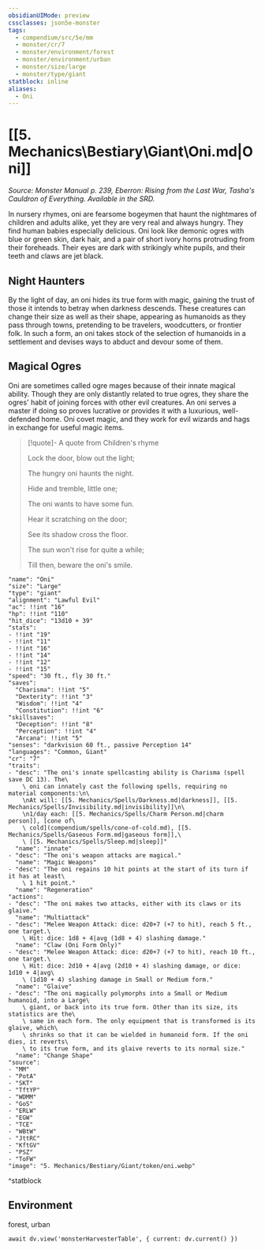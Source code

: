 ```yaml
---
obsidianUIMode: preview
cssclasses: json5e-monster
tags:
  - compendium/src/5e/mm
  - monster/cr/7
  - monster/environment/forest
  - monster/environment/urban
  - monster/size/large
  - monster/type/giant
statblock: inline
aliases:
  - Oni
---
```

# [[5. Mechanics\Bestiary\Giant\Oni.md|Oni]]
*Source: Monster Manual p. 239, Eberron: Rising from the Last War, Tasha's Cauldron of Everything. Available in the SRD.*  

In nursery rhymes, oni are fearsome bogeymen that haunt the nightmares of children and adults alike, yet they are very real and always hungry. They find human babies especially delicious. Oni look like demonic ogres with blue or green skin, dark hair, and a pair of short ivory horns protruding from their foreheads. Their eyes are dark with strikingly white pupils, and their teeth and claws are jet black.

## Night Haunters

By the light of day, an oni hides its true form with magic, gaining the trust of those it intends to betray when darkness descends. These creatures can change their size as well as their shape, appearing as humanoids as they pass through towns, pretending to be travelers, woodcutters, or frontier folk. In such a form, an oni takes stock of the selection of humanoids in a settlement and devises ways to abduct and devour some of them.

## Magical Ogres

Oni are sometimes called ogre mages because of their innate magical ability. Though they are only distantly related to true ogres, they share the ogres' habit of joining forces with other evil creatures. An oni serves a master if doing so proves lucrative or provides it with a luxurious, well-defended home. Oni covet magic, and they work for evil wizards and hags in exchange for useful magic items.

> [!quote]- A quote from Children's rhyme  
> 
> Lock the door, blow out the light;
> 
> The hungry oni haunts the night.
> 
> Hide and tremble, little one;
> 
> The oni wants to have some fun.
> 
> Hear it scratching on the door;
> 
> See its shadow cross the floor.
> 
> The sun won't rise for quite a while;
> 
> Till then, beware the oni's smile.


```statblock
"name": "Oni"
"size": "Large"
"type": "giant"
"alignment": "Lawful Evil"
"ac": !!int "16"
"hp": !!int "110"
"hit_dice": "13d10 + 39"
"stats":
- !!int "19"
- !!int "11"
- !!int "16"
- !!int "14"
- !!int "12"
- !!int "15"
"speed": "30 ft., fly 30 ft."
"saves":
  "Charisma": !!int "5"
  "Dexterity": !!int "3"
  "Wisdom": !!int "4"
  "Constitution": !!int "6"
"skillsaves":
  "Deception": !!int "8"
  "Perception": !!int "4"
  "Arcana": !!int "5"
"senses": "darkvision 60 ft., passive Perception 14"
"languages": "Common, Giant"
"cr": "7"
"traits":
- "desc": "The oni's innate spellcasting ability is Charisma (spell save DC 13). The\
    \ oni can innately cast the following spells, requiring no material components:\n\
    \nAt will: [[5. Mechanics/Spells/Darkness.md|darkness]], [[5. Mechanics/Spells/Invisibility.md|invisibility]]\n\
    \n1/day each: [[5. Mechanics/Spells/Charm Person.md|charm person]], [cone of\
    \ cold](compendium/spells/cone-of-cold.md), [[5. Mechanics/Spells/Gaseous Form.md|gaseous form]],\
    \ [[5. Mechanics/Spells/Sleep.md|sleep]]"
  "name": "innate"
- "desc": "The oni's weapon attacks are magical."
  "name": "Magic Weapons"
- "desc": "The oni regains 10 hit points at the start of its turn if it has at least\
    \ 1 hit point."
  "name": "Regeneration"
"actions":
- "desc": "The oni makes two attacks, either with its claws or its glaive."
  "name": "Multiattack"
- "desc": "Melee Weapon Attack: dice: d20+7 (+7 to hit), reach 5 ft., one target.\
    \ Hit: dice: 1d8 + 4|avg (1d8 + 4) slashing damage."
  "name": "Claw (Oni Form Only)"
- "desc": "Melee Weapon Attack: dice: d20+7 (+7 to hit), reach 10 ft., one target.\
    \ Hit: dice: 2d10 + 4|avg (2d10 + 4) slashing damage, or dice: 1d10 + 4|avg\
    \ (1d10 + 4) slashing damage in Small or Medium form."
  "name": "Glaive"
- "desc": "The oni magically polymorphs into a Small or Medium humanoid, into a Large\
    \ giant, or back into its true form. Other than its size, its statistics are the\
    \ same in each form. The only equipment that is transformed is its glaive, which\
    \ shrinks so that it can be wielded in humanoid form. If the oni dies, it reverts\
    \ to its true form, and its glaive reverts to its normal size."
  "name": "Change Shape"
"source":
- "MM"
- "PotA"
- "SKT"
- "TftYP"
- "WDMM"
- "GoS"
- "ERLW"
- "EGW"
- "TCE"
- "WBtW"
- "JttRC"
- "KftGV"
- "PSZ"
- "ToFW"
"image": "5. Mechanics/Bestiary/Giant/token/oni.webp"
```
^statblock

## Environment

forest, urban

```dataviewjs
await dv.view('monsterHarvesterTable', { current: dv.current() })
```
